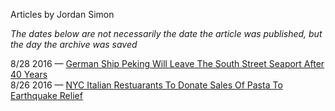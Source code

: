 Articles by Jordan Simon

*The dates below are not necessarily the date the article was published, but the day the archive was saved*

8/28 2016 — [German Ship Peking Will Leave The South Street Seaport After 40 Years](https://web.archive.org/web/20160828035657/http://gothamist.com/2016/08/27/german_ship_peking_leaving_south_st.php)  
8/26 2016 — [NYC Italian Restuarants To Donate Sales Of Pasta To Earthquake Relief](https://web.archive.org/web/20160826180511/http://gothamist.com/2016/08/25/nyc_restaurants_italy_quake.php)  
